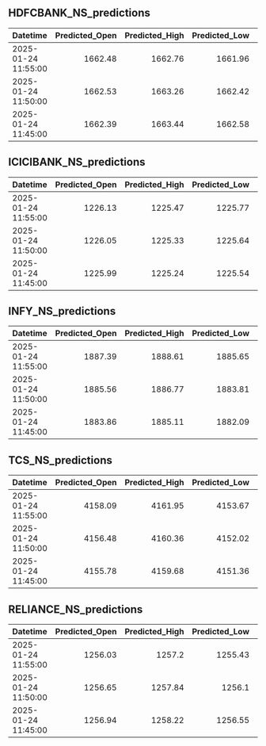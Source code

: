 ## HDFCBANK_NS_predictions
| Datetime            |   Predicted_Open |   Predicted_High |   Predicted_Low |   Predicted_Close |   Predicted_Volume |
|:--------------------|-----------------:|-----------------:|----------------:|------------------:|-------------------:|
| 2025-01-24 11:55:00 |          1662.48 |          1662.76 |         1661.96 |           1662.24 |             120694 |
| 2025-01-24 11:50:00 |          1662.53 |          1663.26 |         1662.42 |           1663    |             106730 |
| 2025-01-24 11:45:00 |          1662.39 |          1663.44 |         1662.58 |           1663.25 |             101863 |

## ICICIBANK_NS_predictions
| Datetime            |   Predicted_Open |   Predicted_High |   Predicted_Low |   Predicted_Close |   Predicted_Volume |
|:--------------------|-----------------:|-----------------:|----------------:|------------------:|-------------------:|
| 2025-01-24 11:55:00 |          1226.13 |          1225.47 |         1225.77 |           1225.82 |             104712 |
| 2025-01-24 11:50:00 |          1226.05 |          1225.33 |         1225.64 |           1225.7  |             102923 |
| 2025-01-24 11:45:00 |          1225.99 |          1225.24 |         1225.54 |           1225.62 |             101733 |

## INFY_NS_predictions
| Datetime            |   Predicted_Open |   Predicted_High |   Predicted_Low |   Predicted_Close |   Predicted_Volume |
|:--------------------|-----------------:|-----------------:|----------------:|------------------:|-------------------:|
| 2025-01-24 11:55:00 |          1887.39 |          1888.61 |         1885.65 |           1886.75 |            50224.9 |
| 2025-01-24 11:50:00 |          1885.56 |          1886.77 |         1883.81 |           1884.79 |            47617.4 |
| 2025-01-24 11:45:00 |          1883.86 |          1885.11 |         1882.09 |           1882.98 |            45449.4 |

## TCS_NS_predictions
| Datetime            |   Predicted_Open |   Predicted_High |   Predicted_Low |   Predicted_Close |   Predicted_Volume |
|:--------------------|-----------------:|-----------------:|----------------:|------------------:|-------------------:|
| 2025-01-24 11:55:00 |          4158.09 |          4161.95 |         4153.67 |           4157.11 |            17313.1 |
| 2025-01-24 11:50:00 |          4156.48 |          4160.36 |         4152.02 |           4155.46 |            16912.7 |
| 2025-01-24 11:45:00 |          4155.78 |          4159.68 |         4151.36 |           4154.68 |            16754.5 |

## RELIANCE_NS_predictions
| Datetime            |   Predicted_Open |   Predicted_High |   Predicted_Low |   Predicted_Close |   Predicted_Volume |
|:--------------------|-----------------:|-----------------:|----------------:|------------------:|-------------------:|
| 2025-01-24 11:55:00 |          1256.03 |          1257.2  |         1255.43 |           1256.08 |             113932 |
| 2025-01-24 11:50:00 |          1256.65 |          1257.84 |         1256.1  |           1256.73 |             111365 |
| 2025-01-24 11:45:00 |          1256.94 |          1258.22 |         1256.55 |           1257.15 |             112748 |

